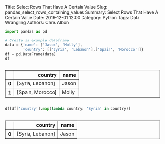 Title: Select Rows That Have A Certain Value
Slug: pandas_select_rows_containing_values
Summary: Select Rows That Have A Certain Value
Date: 2016-12-01 12:00
Category: Python
Tags: Data Wrangling
Authors: Chris Albon




```python
import pandas as pd
```


```python
# Create an example dataframe
data = {'name': ['Jason', 'Molly'], 
        'country': [['Syria', 'Lebanon'],['Spain', 'Morocco']]}
df = pd.DataFrame(data)
df
```




<div style="max-height:1000px;max-width:1500px;overflow:auto;">
<table border="1" class="dataframe">
  <thead>
    <tr style="text-align: right;">
      <th></th>
      <th>country</th>
      <th>name</th>
    </tr>
  </thead>
  <tbody>
    <tr>
      <th>0</th>
      <td> [Syria, Lebanon]</td>
      <td> Jason</td>
    </tr>
    <tr>
      <th>1</th>
      <td> [Spain, Morocco]</td>
      <td> Molly</td>
    </tr>
  </tbody>
</table>
</div>




```python
df[df['country'].map(lambda country: 'Syria' in country)]
```




<div style="max-height:1000px;max-width:1500px;overflow:auto;">
<table border="1" class="dataframe">
  <thead>
    <tr style="text-align: right;">
      <th></th>
      <th>country</th>
      <th>name</th>
    </tr>
  </thead>
  <tbody>
    <tr>
      <th>0</th>
      <td> [Syria, Lebanon]</td>
      <td> Jason</td>
    </tr>
  </tbody>
</table>
</div>


